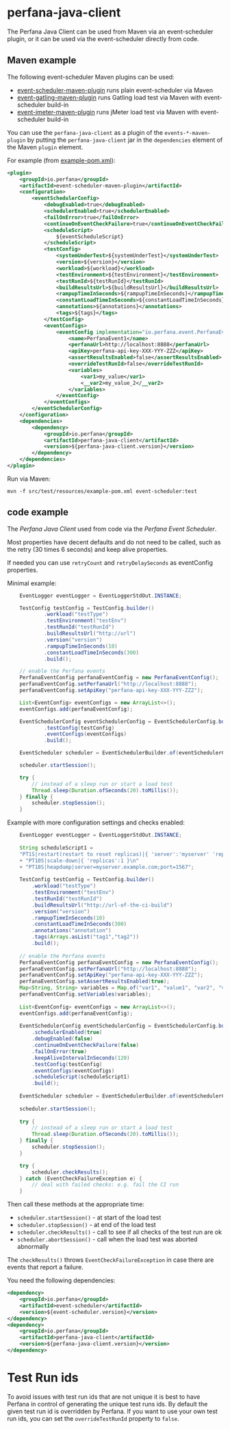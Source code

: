 # perfana-java-client

The Perfana Java Client can be used from Maven via an event-scheduler plugin, or it can be used
via the event-scheduler directly from code.

## Maven example

The following event-scheduler Maven plugins can be used:
* [event-scheduler-maven-plugin](https://github.com/perfana/event-scheduler-maven-plugin) runs plain event-scheduler via Maven 
* [event-gatling-maven-plugin](https://github.com/perfana/events-gatling-maven-plugin) runs Gatling load test via Maven with event-scheduler build-in
* [event-jmeter-maven-plugin](https://github.com/perfana/events-jmeter-maven-plugin)  runs jMeter load test via Maven with event-scheduler build-in

You can use the `perfana-java-client` as a plugin of the `events-*-maven-plugin`
by putting the `perfana-java-client` jar in the `dependencies` element 
of the Maven `plugin` element.

For example (from [example-pom.xml](src/test/resources/example-pom.xml)):

```xml
<plugin>
    <groupId>io.perfana</groupId>
    <artifactId>event-scheduler-maven-plugin</artifactId>
    <configuration>
        <eventSchedulerConfig>
            <debugEnabled>true</debugEnabled>
            <schedulerEnabled>true</schedulerEnabled>
            <failOnError>true</failOnError>
            <continueOnEventCheckFailure>true</continueOnEventCheckFailure>
            <scheduleScript>
                ${eventScheduleScript}
            </scheduleScript>
            <testConfig>
                <systemUnderTest>${systemUnderTest}</systemUnderTest>
                <version>${version}</version>
                <workload>${workload}</workload>
                <testEnvironment>${testEnvironment}</testEnvironment>
                <testRunId>${testRunId}</testRunId>
                <buildResultsUrl>${buildResultsUrl}</buildResultsUrl>
                <rampupTimeInSeconds>${rampupTimeInSeconds}</rampupTimeInSeconds>
                <constantLoadTimeInSeconds>${constantLoadTimeInSeconds}</constantLoadTimeInSeconds>
                <annotations>${annotations}</annotations>
                <tags>${tags}</tags>
            </testConfig>
            <eventConfigs>
                <eventConfig implementation="io.perfana.event.PerfanaEventConfig">
                    <name>PerfanaEvent1</name>
                    <perfanaUrl>http://localhost:8888</perfanaUrl>
                    <apiKey>perfana-api-key-XXX-YYY-ZZZ</apiKey>
                    <assertResultsEnabled>false</assertResultsEnabled>
                    <overrideTestRunId>false</overrideTestRunId>
                    <variables>
                        <var1>my_value</var1>
                        <__var2>my_value_2</__var2>
                    </variables>
                </eventConfig>
            </eventConfigs>
        </eventSchedulerConfig>
    </configuration>
    <dependencies>
        <dependency>
            <groupId>io.perfana</groupId>
            <artifactId>perfana-java-client</artifactId>
            <version>${perfana-java-client.version}</version>
        </dependency>
    </dependencies>
</plugin>
```
Run via Maven:

    mvn -f src/test/resources/example-pom.xml event-scheduler:test

## code example 

The _Perfana Java Client_ used from code via the _Perfana Event Scheduler_.

Most properties have decent defaults and do not need to be
called, such as the retry (30 times 6 seconds) and keep alive properties.

If needed you can use `retryCount` and `retryDelaySeconds` as eventConfig properties.

Minimal example:

```java
    EventLogger eventLogger = EventLoggerStdOut.INSTANCE;

    TestConfig testConfig = TestConfig.builder()
            .workload("testType")
            .testEnvironment("testEnv")
            .testRunId("testRunId")
            .buildResultsUrl("http://url")
            .version("version")
            .rampupTimeInSeconds(10)
            .constantLoadTimeInSeconds(300)
            .build();

    // enable the Perfana events
    PerfanaEventConfig perfanaEventConfig = new PerfanaEventConfig();
    perfanaEventConfig.setPerfanaUrl("http://localhost:8888");
    perfanaEventConfig.setApiKey("perfana-api-key-XXX-YYY-ZZZ");

    List<EventConfig> eventConfigs = new ArrayList<>();
    eventConfigs.add(perfanaEventConfig);

    EventSchedulerConfig eventSchedulerConfig = EventSchedulerConfig.builder()
            .testConfig(testConfig)
            .eventConfigs(eventConfigs)
            .build();

    EventScheduler scheduler = EventSchedulerBuilder.of(eventSchedulerConfig, eventLogger);

    scheduler.startSession();

    try {
        // instead of a sleep run or start a load test
        Thread.sleep(Duration.ofSeconds(20).toMillis());
    } finally {
        scheduler.stopSession();
    }
```

Example with more configuration settings and checks enabled:

```java
    EventLogger eventLogger = EventLoggerStdOut.INSTANCE;
    
    String scheduleScript1 =
    "PT1S|restart(restart to reset replicas)|{ 'server':'myserver' 'replicas':2, 'tags': [ 'first', 'second' ] }\n"
    + "PT10S|scale-down|{ 'replicas':1 }\n"
    + "PT18S|heapdump|server=myserver.example.com;port=1567";
    
    TestConfig testConfig = TestConfig.builder()
        .workload("testType")
        .testEnvironment("testEnv")
        .testRunId("testRunId")
        .buildResultsUrl("http://url-of-the-ci-build")
        .version("version")
        .rampupTimeInSeconds(10)
        .constantLoadTimeInSeconds(300)
        .annotations("annotation")
        .tags(Arrays.asList("tag1","tag2"))
        .build();
    
    // enable the Perfana events
    PerfanaEventConfig perfanaEventConfig = new PerfanaEventConfig();
    perfanaEventConfig.setPerfanaUrl("http://localhost:8888");
    perfanaEventConfig.setApiKey("perfana-api-key-XXX-YYY-ZZZ");
    perfanaEventConfig.setAssertResultsEnabled(true);
    Map<String, String> variables = Map.of("var1", "value1", "var2", "value2");
    perfanaEventConfig.setVariables(variables);
    
    List<EventConfig> eventConfigs = new ArrayList<>();
    eventConfigs.add(perfanaEventConfig);
    
    EventSchedulerConfig eventSchedulerConfig = EventSchedulerConfig.builder()
        .schedulerEnabled(true)
        .debugEnabled(false)
        .continueOnEventCheckFailure(false)
        .failOnError(true)
        .keepAliveIntervalInSeconds(120)
        .testConfig(testConfig)
        .eventConfigs(eventConfigs)
        .scheduleScript(scheduleScript1)
        .build();
    
    EventScheduler scheduler = EventSchedulerBuilder.of(eventSchedulerConfig, eventLogger);
    
    scheduler.startSession();
    
    try {
        // instead of a sleep run or start a load test
        Thread.sleep(Duration.ofSeconds(20).toMillis());
    } finally {
        scheduler.stopSession();
    }

    try {
        scheduler.checkResults();
    } catch (EventCheckFailureException e) {
        // deal with failed checks: e.g. fail the CI run
    }
```

Then call these methods at the appropriate time:

* `scheduler.startSession()` - at start of the load test 
* `scheduler.stopSession()` - at end of the load test
* `scheduler.checkResults()` - call to see if all checks of the test run are ok
* `scheduler.abortSession()` - call when the load test was aborted abnormally

The `checkResults()` throws `EventCheckFailureException` in case there are
events that report a failure.

You need the following dependencies:

```xml
<dependency>
    <groupId>io.perfana</groupId>
    <artifactId>event-scheduler</artifactId>
    <version>${event-scheduler.version}</version>
</dependency>
<dependency>
    <groupId>io.perfana</groupId>
    <artifactId>perfana-java-client</artifactId>
    <version>${perfana-java-client.version}</version>
</dependency>
```

# Test Run ids

To avoid issues with test run ids that are not unique it is best to have Perfana in control
of generating the unique test runs ids. By default the given test run id is overridden by Perfana.
If you want to use your own test run ids, you can set the `overrideTestRunId` property to `false`.





